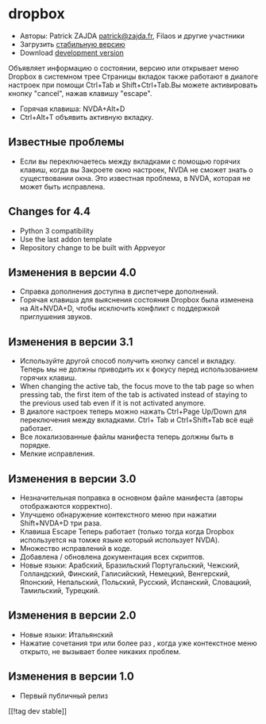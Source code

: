 # dropbox #

* Авторы: Patrick ZAJDA <patrick@zajda.fr>, Filaos и другие участники
* Загрузить [стабильную версию][1]
* Download [development version][2]

Объявляет информацию о состоянии, версию или открывает меню Dropbox в
системном трее Страницы вкладок также работают в диалоге настроек при помощи
Ctrl+Tab и Shift+Ctrl+Tab.Вы можете активировать кнопку "cancel", нажав
клавишу "escape".

* Горячая клавиша: NVDA+Alt+D
* Ctrl+Alt+T объявить активную вкладку.

## Известные проблемы ##

* Если вы переключаетесь между вкладками с помощью горячих клавиш, когда вы Закроете окно настроек, NVDA не сможет знать о существовании окна.
Это известная проблема, в NVDA, которая не может быть исправлена.


## Changes for 4.4 ##

* Python 3 compatibility
* Use the last addon template
* Repository change to be built with Appveyor

## Изменения в версии 4.0 ##

* Справка дополнения доступна в диспетчере дополнений.
* Горячая клавиша для выяснения состояния Dropbox была изменена на
  Alt+NVDA+D, чтобы исключить конфликт с поддержкой приглушения звуков.

## Изменения в версии 3.1 ##

* Используйте другой способ получить кнопку cancel и вкладку. Теперь мы не
  должны приводить их к фокусу перед использованием горячих клавиш.
* When changing the active tab, the focus move to the tab page so when
  pressing tab, the first item of the tab is activated instead of staying to
  the previous used tab even if it is not activated anymore.
* В диалоге настроек теперь можно нажать Ctrl+Page Up/Down для переключения
  между вкладками. Ctrl+ Tab и Ctrl+Shift+Tab всё ещё работает.
* Все локализованные файлы манифеста теперь должны быть в порядке.
* Мелкие исправления.

## Изменения в версии 3.0 ##

* Незначительная поправка в основном файле манифеста (авторы отображаются
  корректно).
* Улучшено обнаружение контекстного меню при нажатии Shift+NVDA+D три раза.
* Клавиша Escape Теперь работает  (только тогда когда Dropbox используется
  на томже языке который использует NVDA).
* Множество исправлений в коде.
* Добавлена / обновлена документация всех скриптов.
* Новые языки: Арабский, Бразильский Португальский, Чежский, Голландский,
  Финский, Галисийский, Немецкий, Венгерский, Японский, Непальский,
  Польский, Русский, Испанский, Словацкий, Тамильский, Турецкий.

## Изменения в версии 2.0 ##

* Новые языки: Итальянский
* Нажатие сочетания три или более раз , когда уже контекстное меню открыто,
  не вызывает более никаких проблем.

## Изменения в версии 1.0 ##

* Первый публичный релиз

[[!tag dev stable]]

[1]: https://addons.nvda-project.org/files/get.php?file=dx

[2]: https://addons.nvda-project.org/files/get.php?file=dx-dev
